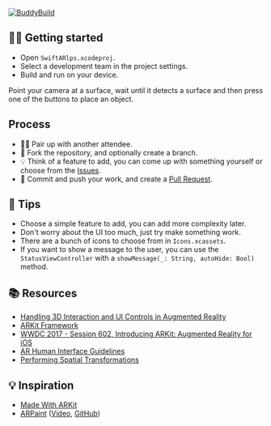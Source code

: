 [![BuddyBuild](https://dashboard.buddybuild.com/api/statusImage?appID=5a13e4c292ae680001a82664&branch=master&build=latest)](https://dashboard.buddybuild.com/apps/5a13e4c292ae680001a82664/build/latest?branch=master)

## 🏃‍♀️ Getting started

* Open `SwiftARlps.xcodeproj`.
* Select a development team in the project settings.
* Build and run on your device.

Point your camera at a surface, wait until it detects a surface and then press one of the buttons to place an object.

## Process

* 👩‍👦 Pair up with another attendee.
* 🍴 Fork the repository, and optionally create a branch.
* 💡 Think of a feature to add, you can come up with something yourself or choose from the [Issues](https://github.com/TheSwiftAlps/SwiftARlps/issues).
* 🎯 Commit and push your work, and create a [Pull Request](https://github.com/TheSwiftAlps/SwiftARlps/pulls).

## 🦉 Tips

* Choose a simple feature to add, you can add more complexity later.
* Don't worry about the UI too much, just try make something work.
* There are a bunch of icons to choose from in `Icons.xcassets`.
* If you want to show a message to the user, you can use the `StatusViewController` with a `showMessage(_: String, autoHide: Bool)` method.

## 📚 Resources

* [Handling 3D Interaction and UI Controls in Augmented Reality](https://developer.apple.com/documentation/arkit/handling_3d_interaction_and_ui_controls_in_augmented_reality)
* [ARKit Framework](https://developer.apple.com/documentation/arkit)
* [WWDC 2017 - Session 602, Introducing ARKit: Augmented Reality for iOS ](https://developer.apple.com/videos/play/wwdc2017/602/)
* [AR Human Interface Guidelines](https://developer.apple.com/ios/human-interface-guidelines/technologies/augmented-reality/)
* [Performing Spatial Transformations](https://www.toptal.com/javascript/3d-graphics-a-webgl-tutorial#performing-spatial-transformations)

## 💡 Inspiration

* [Made With ARKit](http://www.madewitharkit.com)
* [ARPaint](https://www.toptal.com/swift/ios-arkit-tutorial-drawing-in-air-with-fingers) ([Video](https://www.youtube.com/watch?v=gb9E0n8m5pE), [GitHub](https://github.com/oabdelkarim/ARPaint))
